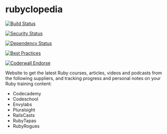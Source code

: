 rubyclopedia
===========================

[![Build Status](https://secure.travis-ci.org/camilleldn/rubyclopedia.png?branch=master)](http://travis-ci.org/camilleldn/rubyclopedia)

[![Security Status](http://rails-brakeman.com/camilleldn/rubyclopedia.png)](http://rails-brakeman.com/camilleldn/rubyclopedia)

[![Dependency Status](https://gemnasium.com/camilleldn/rubyclopedia.png)](https://gemnasium.com/camilleldn/rubyclopedia)

[![Best Practices](http://railsbp.com/camilleldn/rubyclopedia.png)](http://rails-bp.com/camilleldn/rubyclopedia)

[![Coderwall Endorse](http://api.coderwall.com/camilleldn/endorsecount.png)](http://coderwall.com/camilleldn)


Website to get the latest Ruby courses, articles, videos and podcasts from the following suppliers, and tracking progress and personal notes on your Ruby training content:


- Codecademy
- Codeschool
- Envylabs
- Pluralsight
- RailsCasts
- RubyTapas
- RubyRogues